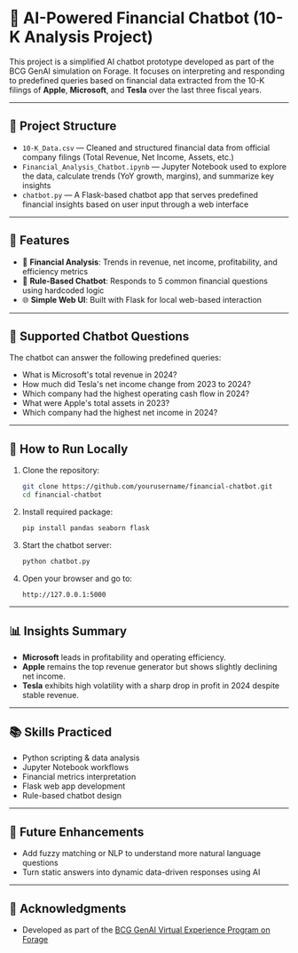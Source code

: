 
# 🧠 AI-Powered Financial Chatbot (10-K Analysis Project)

This project is a simplified AI chatbot prototype developed as part of the BCG GenAI simulation on Forage. It focuses on interpreting and responding to predefined queries based on financial data extracted from the 10-K filings of **Apple**, **Microsoft**, and **Tesla** over the last three fiscal years.

---

## 📁 Project Structure

- `10-K_Data.csv` — Cleaned and structured financial data from official company filings (Total Revenue, Net Income, Assets, etc.)
- `Financial_Analysis_Chatbot.ipynb` — Jupyter Notebook used to explore the data, calculate trends (YoY growth, margins), and summarize key insights
- `chatbot.py` — A Flask-based chatbot app that serves predefined financial insights based on user input through a web interface

---

## 🚀 Features

- 🧾 **Financial Analysis**: Trends in revenue, net income, profitability, and efficiency metrics
- 🤖 **Rule-Based Chatbot**: Responds to 5 common financial questions using hardcoded logic
- 🌐 **Simple Web UI**: Built with Flask for local web-based interaction

---

## 💬 Supported Chatbot Questions

The chatbot can answer the following predefined queries:

- What is Microsoft's total revenue in 2024?
- How much did Tesla's net income change from 2023 to 2024?
- Which company had the highest operating cash flow in 2024?
- What were Apple's total assets in 2023?
- Which company had the highest net income in 2024?

---

## 🔧 How to Run Locally

1. Clone the repository:
   ```bash
   git clone https://github.com/yourusername/financial-chatbot.git
   cd financial-chatbot
   ```

2. Install required package:
   ```bash
   pip install pandas seaborn flask
   ```

3. Start the chatbot server:
   ```bash
   python chatbot.py
   ```

4. Open your browser and go to:
   ```
   http://127.0.0.1:5000
   ```

---

## 📊 Insights Summary

- **Microsoft** leads in profitability and operating efficiency.
- **Apple** remains the top revenue generator but shows slightly declining net income.
- **Tesla** exhibits high volatility with a sharp drop in profit in 2024 despite stable revenue.

---

## 📚 Skills Practiced

- Python scripting & data analysis
- Jupyter Notebook workflows
- Financial metrics interpretation
- Flask web app development
- Rule-based chatbot design

---

## 🏁 Future Enhancements

- Add fuzzy matching or NLP to understand more natural language questions
- Turn static answers into dynamic data-driven responses using AI

---

## 🙌 Acknowledgments

- Developed as part of the [BCG GenAI Virtual Experience Program on Forage](https://www.theforage.com/simulations/bcg/gen-ai-anlo)
